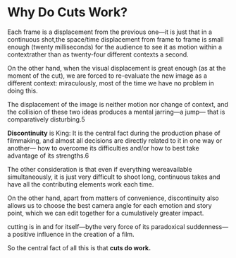 # Why Do Cuts Work?

Each frame is a displacement from the previous one—it is just that in a continuous shot,the space/time displacement from frame to frame is small enough (twenty milliseconds) for the audience to see it as motion within a contextrather than as twenty-four different contexts a second.

On the other hand, when the visual displacement is great enough (as at the moment of the cut), we are forced to re-evaluate the new image as a different context: miraculously, most of the time we have no problem in doing this.

The displacement of the image is neither motion nor change of context, and the collision of these two ideas produces a mental jarring—a jump— that is comparatively disturbing.5

**Discontinuity** is King: It is the central fact during the production phase of filmmaking, and almost all decisions are directly related to it in one way or another— how to overcome its difficulties and/or how to best take advantage of its strengths.6

The other consideration is that even if everything wereavailable simultaneously, it is just very difficult to shoot long, continuous takes and have all the contributing elements work each time. 



On the other hand, apart from matters of convenience, discontinuity also allows us to choose the best camera angle for each emotion and story point, which we can edit together for a cumulatively greater impact.

cutting is in and for itself—bythe very force of its paradoxical suddenness—a positive influence in the creation of a film. 

So the central fact of all this is that **cuts do work.**